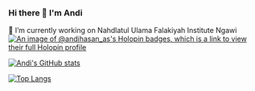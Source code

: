 ### Hi there 👋 I'm Andi 

<!--
**andihasan97/andihasan97** is a ✨ _special_ ✨ repository because its `README.md` (this file) appears on your GitHub profile.

Here are some ideas to get you started:

- 🔭 I’m currently working on Nahdlatul Ulama Falakiyah Institute Ngawi
- 🌱 I’m currently learning ...
- 👯 I’m looking to collaborate on ...
- 🤔 I’m looking for help with ...
- 💬 Ask me about ...
- 📫 How to reach me: ...
- 😄 Pronouns: ...
- ⚡ Fun fact: ...
-->

🔭 I’m currently working on Nahdlatul Ulama Falakiyah Institute Ngawi
[![An image of @andihasan_as's Holopin badges, which is a link to view their full Holopin profile](https://holopin.me/andihasan_as)](https://holopin.io/@andihasan_as)

[![Andi's GitHub stats](https://github-readme-stats.vercel.app/api?username=hasanelfalakiy&show_icons=true&theme=tokyonight)](https://github.com/hasanelfalakiy/hasanelfalakiy)

[![Top Langs](https://github-readme-stats.vercel.app/api/top-langs/?username=hasanelfalakiy&size_weight=0.5&count_weight=0.5&show_icons=true&theme=tokyonight)](https://github.com/andihasanelfalakiy/hasanelfalakiy)
